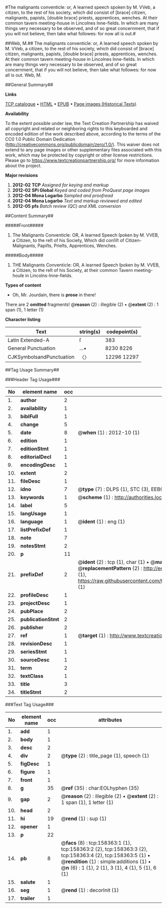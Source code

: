 #The malignants conventicle: or, A learned speech spoken by M. VVeb, a citizen, to the rest of his society, which did consist of [brace] citizen, malignants, papists, [double brace] priests, apprentices, wenches. At their common tavern meeting-house in Lincolnes Inne-fields. In which are many things very necessary to be observed, and of so great concernment, that if you will not believe, then take what followes: for now all is out.#

##Web, M.##
The malignants conventicle: or, A learned speech spoken by M. VVeb, a citizen, to the rest of his society, which did consist of [brace] citizen, malignants, papists, [double brace] priests, apprentices, wenches. At their common tavern meeting-house in Lincolnes Inne-fields. In which are many things very necessary to be observed, and of so great concernment, that if you will not believe, then take what followes: for now all is out.
Web, M.

##General Summary##

**Links**

[TCP catalogue](http://www.ota.ox.ac.uk/tcp/)  • 
[HTML](http://tei.it.ox.ac.uk/tcp/Texts-HTML/free/A96/A96138.html)  • 
[EPUB](http://tei.it.ox.ac.uk/tcp/Texts-EPUB/free/A96/A96138.epub) • 
[Page images (Historical Texts)](https://historicaltexts.jisc.ac.uk/eebo-99871796e)

**Availability**

To the extent possible under law, the Text Creation Partnership has waived all copyright and related or neighboring rights to this keyboarded and encoded edition of the work described above, according to the terms of the CC0 1.0 Public Domain Dedication (http://creativecommons.org/publicdomain/zero/1.0/). This waiver does not extend to any page images or other supplementary files associated with this work, which may be protected by copyright or other license restrictions. Please go to https://www.textcreationpartnership.org/ for more information about the project.

**Major revisions**

1. __2012-02__ __TCP__ *Assigned for keying and markup*
1. __2012-02__ __SPi Global__ *Keyed and coded from ProQuest page images*
1. __2012-04__ __Mona Logarbo__ *Sampled and proofread*
1. __2012-04__ __Mona Logarbo__ *Text and markup reviewed and edited*
1. __2012-05__ __pfs__ *Batch review (QC) and XML conversion*

##Content Summary##

#####Front#####

1. The Malignants Conventicle: OR, A learned Speech ſpoken by M. VVEB, a Citizen, to the reſt of his Society, Which did conſiſt of Citizen-Malignants, Papiſts, Prieſts, Apprentices, Wenches.

#####Body#####

1. THE Malignants Conventicle: OR, A learned Speech ſpoken by M. VVEB, a Citizen, to the reſt of his Society, at their common Tavern meeting-houſe in Lincolns-Inne-fields.

**Types of content**

  * Oh, Mr. Jourdain, there is **prose** in there!

There are 2 **omitted** fragments! 
 @__reason__ (2) : illegible (2)  •  @__extent__ (2) : 1 span (1), 1 letter (1)

**Character listing**


|Text|string(s)|codepoint(s)|
|---|---|---|
|Latin Extended-A|ſ|383|
|General Punctuation|…•|8230 8226|
|CJKSymbolsandPunctuation|〈〉|12296 12297|

##Tag Usage Summary##

###Header Tag Usage###

|No|element name|occ|attributes|
|---|---|---|---|
|1.|__author__|2||
|2.|__availability__|1||
|3.|__biblFull__|1||
|4.|__change__|5||
|5.|__date__|8| @__when__ (1) : 2012-10 (1)|
|6.|__edition__|1||
|7.|__editionStmt__|1||
|8.|__editorialDecl__|1||
|9.|__encodingDesc__|1||
|10.|__extent__|2||
|11.|__fileDesc__|1||
|12.|__idno__|7| @__type__ (7) : DLPS (1), STC (3), EEBO-CITATION (1), PROQUEST (1), VID (1)|
|13.|__keywords__|1| @__scheme__ (1) : http://authorities.loc.gov/ (1)|
|14.|__label__|5||
|15.|__langUsage__|1||
|16.|__language__|1| @__ident__ (1) : eng (1)|
|17.|__listPrefixDef__|1||
|18.|__note__|7||
|19.|__notesStmt__|2||
|20.|__p__|11||
|21.|__prefixDef__|2| @__ident__ (2) : tcp (1), char (1)  •  @__matchPattern__ (2) : ([0-9\-]+):([0-9IVX]+) (1), (.+) (1)  •  @__replacementPattern__ (2) : http://eebo.chadwyck.com/downloadtiff?vid=$1&page=$2 (1), https://raw.githubusercontent.com/textcreationpartnership/Texts/master/tcpchars.xml#$1 (1)|
|22.|__profileDesc__|1||
|23.|__projectDesc__|1||
|24.|__pubPlace__|2||
|25.|__publicationStmt__|2||
|26.|__publisher__|2||
|27.|__ref__|1| @__target__ (1) : http://www.textcreationpartnership.org/docs/. (1)|
|28.|__revisionDesc__|1||
|29.|__seriesStmt__|1||
|30.|__sourceDesc__|1||
|31.|__term__|2||
|32.|__textClass__|1||
|33.|__title__|3||
|34.|__titleStmt__|2||


###Text Tag Usage###

|No|element name|occ|attributes|
|---|---|---|---|
|1.|__add__|1||
|2.|__body__|1||
|3.|__desc__|2||
|4.|__div__|2| @__type__ (2) : title_page (1), speech (1)|
|5.|__figDesc__|1||
|6.|__figure__|1||
|7.|__front__|1||
|8.|__g__|35| @__ref__ (35) : char:EOLhyphen (35)|
|9.|__gap__|2| @__reason__ (2) : illegible (2)  •  @__extent__ (2) : 1 span (1), 1 letter (1)|
|10.|__head__|2||
|11.|__hi__|19| @__rend__ (1) : sup (1)|
|12.|__opener__|1||
|13.|__p__|22||
|14.|__pb__|8| @__facs__ (8) : tcp:158363:1 (1), tcp:158363:2 (2), tcp:158363:3 (2), tcp:158363:4 (2), tcp:158363:5 (1)  •  @__rendition__ (1) : simple:additions (1)  •  @__n__ (6) : 1 (1), 2 (1), 3 (1), 4 (1), 5 (1), 6 (1)|
|15.|__salute__|1||
|16.|__seg__|1| @__rend__ (1) : decorInit (1)|
|17.|__trailer__|1||
